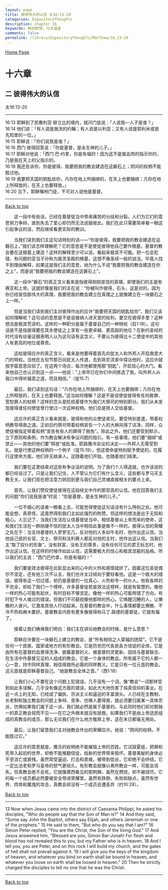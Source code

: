 ```yaml
---
layout: page
title: 彼得伟大的认信 太16:13-20
categories: ExpositoryThoughts
description: chapter 16
keywords: 释经默想，马太福音
comments: false
permalink: /library/ExpositoryThoughts/Matthew/16_13-20
---
```

[ Home Page ]({{site.baseurl}}/index) <br>

<a name="0"></a>
# 十六章 

## 二  彼得伟大的认信

太16:13-20

***

16:13 耶稣到了凯撒利亚·腓立比的境内，就问门徒说：「人说我—人子是谁？」<br>
16:14 他们说：「有人说是施洗的约翰；有人说是以利亚；又有人说是耶利米或是先知里的一位。」<br>
16:15 耶稣说：「你们说我是谁？」<br>
16:16 西门·彼得回答说：「你是基督，是永生神的儿子。」<br>
16:17 耶稣对他说：「西门·巴·约拿，你是有福的！因为这不是属血肉的指示你的，乃是我在天上的父指示的。<br>
16:18 我还告诉你，你是彼得，我要把我的教会建造在这磐石上；阴间的权柄不能胜过他。<br>
16:19 我要把天国的钥匙给你，凡你在地上所捆绑的，在天上也要捆绑；凡你在地上所释放的，在天上也要释放。」<br>
16:20 当下，耶稣嘱咐门徒，不可对人说他是基督。<br>

***

[Back to top](#0)

&emsp;&emsp;这一段中有些话，已经在基督徒当中带来痛苦的分歧和分裂。人们为它们的意思努力争辩，直到失去了爱心却仍然无法说服彼此。我们在此只需要简单看一眼这引起争议的话，然后继续看更实际的教训。

&emsp;&emsp;当我们读到我们主这句话特别的话——“你是彼得，我要把我的教会建造在这磐石上，”我们该怎样理解呢？它的意思是不是使徒彼得他自己要作根基，基督的教会要在这根基上建造？这样的解释至少可以说，看起来极其不可能。把一位会犯错、有问题的亚当子孙称为属灵圣殿的根基，这很不像圣经一般的说法。毕竟人找不到理由解释，如果这是我们主的意思，祂为什么不说“我要把我的教会建造在你之上”，而是说“我要把我的教会建造在这磐石上”。

&emsp;&emsp;这一段中“磐石”的真正含义看来是指彼得刚刚宣信的真理，即使我们的主是弥赛亚和上帝。这就好像是我们的主在说：“你被叫作彼得，石头，这是对的，因为你已经宣信那伟大的真理，我要把我的教会建立在真理之上就像建立在一块磐石之上一样。”

&emsp;&emsp;但是当我们读到我们主对彼得作出的应许“我要把天国的钥匙给你”，我们又该如何理解呢？这句话的意思是不是说接纳人进天堂的权利，要交在彼得手里？这种想法是极其荒谬的。这样的一种职分是属于基督自己的一种特权（启1:18）。这句话是不是指彼得要在其余使徒之上享有一些更卓越、更高超的地位？在新约圣经的时代没有丝毫证据表明人认为这句话有这含义，不要认为彼得比十二使徒中的其他人有更高的地位或尊贵。

&emsp;&emsp;这给彼得应许的真正含义，看来是他要得着首先向犹太人和外邦人开启救恩大门的特权。当他在五旬节那日向犹太人传道，去到哥尼流家中探访他时，这应许就按字面意思应验了。在这两个场合，每次他都使用那“钥匙”，开启信心的大门。看来他自己也认识到这一点——他说：“上帝早已在你们中间拣选了我，叫外邦人从我口中得听福音之道，而且相信。”（徒15:7）

&emsp;&emsp;最后，我们读到这句话：“凡你在地上所捆绑的，在天上也要捆绑；凡你在地上所释放的，在天上也要释放。”这当如何理解？这是不是说使徒彼得有任何赦罪、宽恕罪人的权柄？这样的念头是贬损基督作为我们大祭司的特别职分。我们从未发现彼得或任何使徒曾行使过一次这种权柄。他们总是把人交给基督。

&emsp;&emsp;这应许的真正含义看来就是，彼得和他的众使徒弟兄，要受特别差遣，带着权柄教导得救之道。正如旧约祭司带着权柄宣告一个人的大麻风得了洁净，同样，众使徒被指定带着权柄“宣告有些人的罪得了赦免”。除此之外，他们还要受到默示，立下原则和条例，作为教会解决有争议问题的指引。有一些事情，他们要“捆绑”或禁止——其他的他们要“释放”或批准。耶路撒冷会议的决定——外邦人无需受割礼，就是行使这种权柄的一个例子（徒15:19）。但这使命是特别赋予使徒的，在履行这使命方面，他们并无继承人。这随着他们开始，也随着他们结束。

&emsp;&emsp;我们要在这里结束对这些有争议话的说明。为了我们个人得造就，也许该说的都已经说过了。只是让我们记住，人不管认为它们有什么含义，这些都与罗马天主教无关。让我们现在把注意力转回到更与我们自己灵魂直接相关的要点上来。

&emsp;&emsp;首先，让我们赞叹使徒彼得在这段经文中作的那崇高的认信。他在回答我们主的问题“你们说我是谁”时说：“你是基督，是永生神的儿子。”

&emsp;&emsp;一位不细心的读者一眼看上去，可能觉得使徒这句话没有什么特别之处。他可能会想，真奇怪，这竟然得到我们主如此强烈的称赞。但这样的想法是出于无知和粗心。人忘记了，当我们生活在认信基督徒当中，相信基督从上帝而来的使命，这和我们生活在一群刚硬不信的犹太人当中相信此事是极不一样的。彼得认信的荣耀之处在于：当支持基督的人寥寥无几，反对他的人多如牛毛时，他作出这认信。当他自己民的长官、文士、祭司和法利赛人都反对他的主时，他作出这认信。当我们主“取了奴仆的形象”，没有财富，没有王的尊贵，没有任何可见的君王标志时，他作出这认信。在这样的时候作如此认信，这需要极大的信心和极其坚毅的品格。所以我们的主说：“西门巴约拿，你是有福的！”

&emsp;&emsp;我们要是效法彼得在此彰显出来的心中的火热和感情就好了。因着这位圣徒偶尔不坚定，还有他三次不认主，我们也许太过倾向于要轻看他。这是一个极大的错误。彼得有这一切过错，却仍是基督的一位真心、火热和专一的仆人。他有各样的不完全，却给了我们一个榜样，许多基督徒若是效法这榜样，就是有智慧的。像他一样的热心可能有起伏，有时目标不够坚定。像他一样的热心可能用错了方向，有时犯下令人难过的错误。但我们不可藐视像他那样的热心。它唤醒沉睡的人，让懒散的人奋兴。它激发其他人行动起来。在基督的教会中，什么事情都要比懒散、不冷不热和麻木要好。基督教会内若有更多像彼得和马丁.路德的基督徒，它就有福了。

&emsp;&emsp;接着让我们确保我们明白：我们主在讲论祂教会的时候，是什么意思？

&emsp;&emsp;耶稣应许要在一块磐石上建立的教会，是“所有相信之人蒙福的团契”。它不是任何一个民族、国家或地方的有形教会。它是历世历代各民各方信徒的全体。它是由所有在基督的血里得洗净、披戴基督的义、被基督的灵更新、因信与基督联合、在生活中作基督见证的人组成的教会。它是一个身体的教会。所有属于它的人都一心一意，持守同样真理，相信得救所必需的同样教义。它是只有一位元首的教会。这元首就是耶稣基督自己。“祂是教会全体之首。”（西1:18）

&emsp;&emsp;让我们小心不要在这个问题上犯错误。几乎没有一个词，像“教会”一词那样受到如此多误解。几乎没有像这方面的错误，如此大大地伤害了纯真信仰的事业。在这一点上的无知，已经成了偏执、宗派主义和逼迫的丰富源头。人已经在主教制、长老制和独立教会的问题上争辩、竞争、仿佛人要得救，就必须要归属某一具体宗派，仿佛如果我们属于这一派，我们就必然是属于基督的。与此同时他们却对那独一的真正教会视而不见——在它之外根本就没有拯救。如果我们不是由上帝选民组成的真教会的成员，那么无论我们在什么地方敬拜上帝，这在末日都毫无用处。

&emsp;&emsp;最后，让我们留意我们主对祂教会作出的荣耀应许。祂说：“阴间的权柄，不能胜过它。”

&emsp;&emsp;这应许的意思就是，撒旦的权柄绝不能摧毁上帝的百姓。它试探夏娃，把罪和死带入起初的世界，却绝不能推翻信徒，给新的世界带来毁坏。基督奥秘的身体必不至消亡或衰残。虽然常受逼迫、打击和患难，被带到低谷，它却绝不会终结。它一定比法老和罗马皇帝的怒气更经久。有形教会就像以弗所教会一样，可能会消失。但真教会绝不会死。它就像摩西看见的那荆棘，虽然在燃烧，却不被烧尽。它的每一个成员都必然要被安全带进荣耀里。虽然有跌倒、失败和缺点，虽然有世界、肉体和魔鬼的攻击，真教会却没有一个成员会遭丢弃（约10:28）。

[Back to top](#0)

***

13 Now when Jesus came into the district of Caesarea Philippi, he asked his disciples, "Who do people say that the Son of Man is?" 14 And they said, "Some say John the Baptist, others say Elijah, and others Jeremiah or one of the prophets." 15 He said to them, "But who do you say that I am?" 16 Simon Peter replied, "You are the Christ, the Son of the living God." 17 And Jesus answered him, "Blessed are you, Simon Bar-Jonah! For flesh and blood has not revealed this to you, but my Father who is in heaven. 18 And I tell you, you are Peter, and on this rock I will build my church, and the gates of hell shall not prevail against it. 19 I will give you the keys of the kingdom of heaven, and whatever you bind on earth shall be bound in heaven, and whatever you loose on earth shall be loosed in heaven." 20 Then he strictly charged the disciples to tell no one that he was the Christ.

***

[Back to top](#0)
